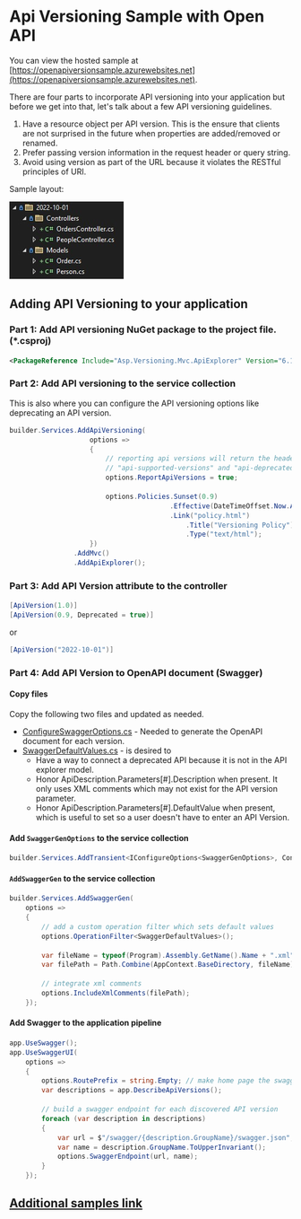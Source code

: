 # Api Versioning Sample with Open API

You can view the hosted sample at [https://openapiversionsample.azurewebsites.net](https://openapiversionsample.azurewebsites.net).

There are four parts to incorporate API versioning into your application
but before we get into that, let's talk about a few API versioning guidelines.

1) Have a resource object per API version. This is the ensure that clients
are not surprised in the future when properties are added/removed or renamed.
2) Prefer passing version information in the request header or query string.
3) Avoid using version as part of the URL because it violates the RESTful principles of URI.

Sample layout:

  ![Folder Layout](assets/folderlayout.jpg "Folder Layout")

## Adding API Versioning to your application

### Part 1: Add API versioning NuGet package to the project file. (*.csproj)

```xml
<PackageReference Include="Asp.Versioning.Mvc.ApiExplorer" Version="6.1.0" />
```

### Part 2: Add API versioning to the service collection

This is also where you can configure the API versioning options like deprecating an API version.

```csharp
builder.Services.AddApiVersioning(
                    options =>
                    {
                        // reporting api versions will return the headers
                        // "api-supported-versions" and "api-deprecated-versions"
                        options.ReportApiVersions = true;

                        options.Policies.Sunset(0.9)
                                        .Effective(DateTimeOffset.Now.AddDays(60))
                                        .Link("policy.html")
                                            .Title("Versioning Policy")
                                            .Type("text/html");
                    })
                .AddMvc()
                .AddApiExplorer();
```

### Part 3: Add API Version attribute to the controller

```csharp
[ApiVersion(1.0)]
[ApiVersion(0.9, Deprecated = true)]
```

or

```csharp
[ApiVersion("2022-10-01")]
```

### Part 4: Add API Version to OpenAPI document (Swagger)

#### Copy files

Copy the following two files and updated as needed.

* [ConfigureSwaggerOptions.cs](src/ApiVersioningSample/ConfigureSwaggerOptions.cs) - Needed to generate the OpenAPI document for each version.
* [SwaggerDefaultValues.cs](src/ApiVersioningSample/SwaggerDefaultValues.cs) - is desired to 
  * Have a way to connect a deprecated API because it is not in the API explorer model.
  * Honor ApiDescription.Parameters[#].Description when present. It only uses XML comments which may not exist for the API version parameter.
  * Honor ApiDescription.Parameters[#].DefaultValue when present, which is useful to set so a user doesn't have to enter an API Version.

#### Add `SwaggerGenOptions` to the service collection

```csharp
builder.Services.AddTransient<IConfigureOptions<SwaggerGenOptions>, ConfigureSwaggerOptions>();
```

#### `AddSwaggerGen` to the service collection

```csharp
builder.Services.AddSwaggerGen(
    options =>
    {
        // add a custom operation filter which sets default values
        options.OperationFilter<SwaggerDefaultValues>();

        var fileName = typeof(Program).Assembly.GetName().Name + ".xml";
        var filePath = Path.Combine(AppContext.BaseDirectory, fileName);

        // integrate xml comments
        options.IncludeXmlComments(filePath);
    });
```    

#### Add Swagger to the application pipeline

```csharp
app.UseSwagger();
app.UseSwaggerUI(
    options =>
    {
        options.RoutePrefix = string.Empty; // make home page the swagger UI
        var descriptions = app.DescribeApiVersions();

        // build a swagger endpoint for each discovered API version
        foreach (var description in descriptions)
        {
            var url = $"/swagger/{description.GroupName}/swagger.json";
            var name = description.GroupName.ToUpperInvariant();
            options.SwaggerEndpoint(url, name);
        }
    });
```

## [Additional samples link](https://github.com/dotnet/aspnet-api-versioning/tree/main/examples)
